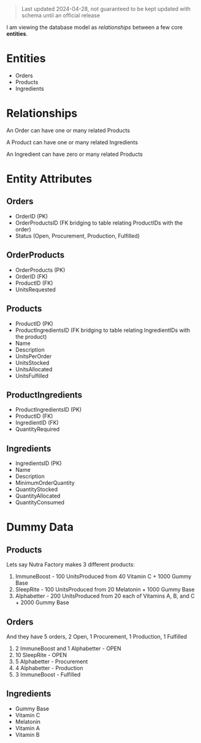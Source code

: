 > Last updated 2024-04-28, not guaranteed to be kept updated with schema until an official release

I am viewing the database model as _relationships_ between a few core **entities**.

# Entities

- Orders
- Products
- Ingredients

# Relationships

An Order can have one or many related Products

A Product can have one or many related Ingredients

An Ingredient can have zero or many related Products

# Entity Attributes

## Orders

- OrderID (PK)
- OrderProductsID (FK bridging to table relating ProductIDs with the order)
- Status (Open, Procurement, Production, Fulfilled)

## OrderProducts

- OrderProducts (PK)
- OrderID (FK)
- ProductID (FK)
- UnitsRequested

## Products

- ProductID (PK)
- ProductIngredientsID (FK bridging to table relating IngredientIDs with the product)
- Name
- Description
- UnitsPerOrder
- UnitsStocked
- UnitsAllocated
- UnitsFulfilled

## ProductIngredients

- ProductIngredientsID (PK)
- ProductID (FK)
- IngredientID (FK)
- QuantityRequired

## Ingredients

- IngredientsID (PK)
- Name
- Description
- MinimumOrderQuantity
- QuantityStocked
- QuantityAllocated
- QuantityConsumed

# Dummy Data

## Products

Lets say Nutra Factory makes 3 different products:

1. ImmuneBoost - 100 UnitsProduced from 40 Vitamin C + 1000 Gummy Base
2. SleepRite - 100 UnitsProduced from 20 Melatonin + 1000 Gummy Base
3. Alphabetter - 200 UnitsProduced from 20 each of Vitamins A, B, and C + 2000 Gummy Base

## Orders

And they have 5 orders, 2 Open, 1 Procurement, 1 Production, 1 Fulfilled

1. 2 ImmuneBoost and 1 Alphabetter - OPEN
2. 10 SleepRite - OPEN
3. 5 Alphabetter - Procurement
4. 4 Alphabetter - Production
5. 3 ImmuneBoost - Fulfilled

## Ingredients

- Gummy Base
- Vitamin C
- Melatonin
- Vitamin A
- Vitamin B
